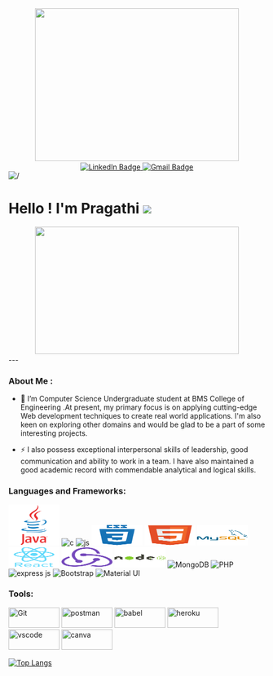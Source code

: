 
<!--
**pragathiyp/pragathiyp** is a ✨ _special_ ✨ repository because its `README.md` (this file) appears on your GitHub profile.

Here are some ideas to get you started:

- 🔭 I’m currently working on ...
- 🌱 I’m currently learning ...
- 👯 I’m looking to collaborate on ...
- 🤔 I’m looking for help with ...
- 💬 Ask me about ...
- 📫 How to reach me: ...
- 😄 Pronouns: ...
- ⚡ Fun fact: ...
-->
<div id="header" align="center">
  <img src="https://media.giphy.com/media/L1R1tvI9svkIWwpVYr/giphy.gif" width="400" height="300"/>
</div>

<div id="badges" align="center">
  <a href="https://www.linkedin.com/in/pragathi-y-p-351795223/">
    <img src="https://img.shields.io/badge/LinkedIn-blue?style=for-the-badge&logo=linkedin&logoColor=white" alt="LinkedIn Badge"/>
  </a>
  <a href="pragathiyp2352@gmail.com">
    <img src="https://img.shields.io/badge/Gmail-D14836?style=for-the-badge&logo=gmail&logoColor=white" alt="Gmail Badge"/>
  </a>
</div>
<img src="https://komarev.com/ghpvc/?username=pragathiyp&style=flat-square&color=blue" alt="/">
<h1>
  Hello ! I'm Pragathi
  <img src="https://media.giphy.com/media/hvRJCLFzcasrR4ia7z/giphy.gif" width="30px"/>
</h1>
<div align="center">
  <img src="https://media.giphy.com/media/765ccrAiB0g9z6EApL/giphy.gif" width="400" height="250"/>
</div>
---

### About Me :
- :telescope: I’m Computer Science Undergraduate student at BMS College of Engineering .At present, my primary focus is on applying cutting-edge Web development techniques to create real world applications. I'm also keen on exploring other domains and would be glad to be a part of some interesting projects.

- :zap: I also possess exceptional interpersonal skills of leadership, good communication and ability to work in a team. I have also maintained a good academic record with commendable analytical and logical skills.


### Languages and Frameworks:
<div>
  <img src="https://github.com/devicons/devicon/blob/master/icons/java/java-original-wordmark.svg" title="Java" alt="Java" width="100" height="80"/>&nbsp;<img src="https://img.shields.io/badge/C-00599C?style=for-the-badge&logo=c&logoColor=white" title="c" alt="c" width="100" height="40"/>&nbsp;<img src="https://img.shields.io/badge/JavaScript-323330?style=for-the-badge&logo=javascript&logoColor=F7DF1E" title="js" alt="js" width="100" height="40"/>&nbsp;<img src="https://github.com/devicons/devicon/blob/master/icons/css3/css3-plain-wordmark.svg"  title="CSS3" alt="CSS" width="100" height="40"/>&nbsp;<img src="https://github.com/devicons/devicon/blob/master/icons/html5/html5-original.svg" title="HTML5" alt="HTML" width="100" height="40"/>&nbsp;<img src="https://github.com/devicons/devicon/blob/master/icons/mysql/mysql-original-wordmark.svg" title="MySQL"  alt="MySQL" width="100" height="40"/>&nbsp;<img src="https://github.com/devicons/devicon/blob/master/icons/react/react-original-wordmark.svg" title="React" alt="React" width="100" height="40"/>&nbsp;<img src="https://github.com/devicons/devicon/blob/master/icons/redux/redux-original.svg" title="Redux" alt="Redux " width="100" height="40"/>&nbsp;<img src="https://github.com/devicons/devicon/blob/master/icons/nodejs/nodejs-original-wordmark.svg" title="NodeJS" alt="NodeJS" width="100" height="40"/>&nbsp;<img src="https://img.shields.io/badge/MongoDB-4EA94B?style=for-the-badge&logo=mongodb&logoColor=white" title="MongoDB" alt="MongoDB" width="100" height="40"/>&nbsp;<img src="https://img.shields.io/badge/PHP-777BB4?style=for-the-badge&logo=php&logoColor=white" title="PHP" alt="PHP" width="100" height="40"/>&nbsp;<img src="https://img.shields.io/badge/Express.js-000000?style=for-the-badge&logo=express&logoColor=white" title="expressJs" alt="express js" width="100" height="40"/>&nbsp;<img src="https://img.shields.io/badge/Bootstrap-563D7C?style=for-the-badge&logo=bootstrap&logoColor=white" title="bootstrap" alt="Bootstrap" width="100" height="40"/>&nbsp;<img src="https://img.shields.io/badge/Material%20UI-007FFF?style=for-the-badge&logo=mui&logoColor=white" title="Material UI" alt="Material UI" width="80" height="40"/>&nbsp;
</div>


### Tools:

<div>
    <img src="https://img.shields.io/badge/GIT-E44C30?style=for-the-badge&logo=git&logoColor=white" title="Git" **alt="Git" width="100" height="40"/>
    <img src="https://img.shields.io/badge/Postman-FF6C37?style=for-the-badge&logo=Postman&logoColor=white" title="postman" **alt="postman" width="100" height="40"/>  
       <img src="https://img.shields.io/badge/Babel-F9DC3E?style=for-the-badge&logo=babel&logoColor=white" title="babel" **alt="babel" width="100" height="40"/>
  <img src="https://img.shields.io/badge/Heroku-430098?style=for-the-badge&logo=heroku&logoColor=white" title="heroku" **alt="babel" width="100" height="40"/>
  <img src="https://img.shields.io/badge/VSCode-0078D4?style=for-the-badge&logo=visual%20studio%20code&logoColor=white" title="vscode" **alt="vscode" width="100" height="40"/>
  <img src="https://img.shields.io/badge/Canva-%2300C4CC.svg?&style=for-the-badge&logo=Canva&logoColor=white" title="canva" **alt="canva" width="100" height="40"/>
  

  
</div>


<div>

[![Top Langs](https://github-readme-stats.vercel.app/api/top-langs/?username=pragathiyp&layout=compact&theme=vision-friendly-dark)](https://github.com/anuraghazra/github-readme-stats)
  </div>
